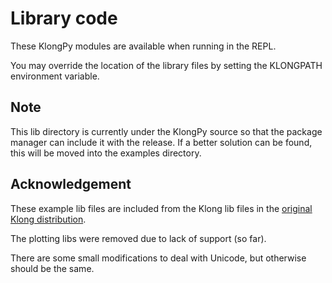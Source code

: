 # Library code

These KlongPy modules are available when running in the REPL.

You may override the location of the library files by setting the KLONGPATH environment variable.

## Note

This lib directory is currently under the KlongPy source so that the package manager can include it with the release.  If a better solution can be found, this will be moved into the examples directory.

## Acknowledgement

These example lib files are included from the Klong lib files in the [original Klong distribution](https://t3x.org/klong/index.html).

The plotting libs were removed due to lack of support (so far).

There are some small modifications to deal with Unicode, but otherwise should be the same.
